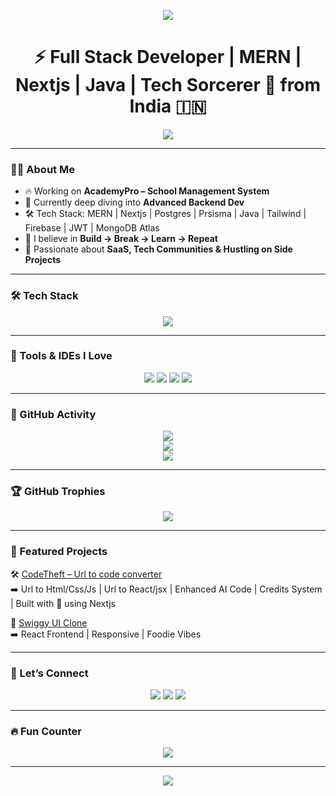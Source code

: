 <!-- Profile Banner -->
<p align="center">
  <img src="https://capsule-render.vercel.app/api?type=waving&color=0:00F7FF,100:8E2DE2&height=200&section=header&text=Hey%20I'm%20Alkaif%20Khan%20👋&fontSize=40&fontAlignY=35&fontColor=FFFFFF" />
</p>

<h1 align="center">⚡ Full Stack Developer | MERN | Nextjs | Java | Tech Sorcerer 🔮 from India 🇮🇳</h1>

<p align="center">
  <img src="https://readme-typing-svg.herokuapp.com?font=Fira+Code&size=25&duration=4000&pause=1000&color=00FFF7&vCenter=true&width=600&center=true&lines=Building+Cool+Things+💡;Writing+Clean+Code+👨‍💻;Java+%7C+React+%7C+Node+%7C+MongoDB;Lifelong+Learner+🌱;SaaS+and+Startup+Geek+🚀" />
</p>

---

### 👨‍💻 About Me

- 🔥 Working on **AcademyPro – School Management System**
- 🌱 Currently deep diving into **Advanced Backend Dev**
- 🛠️ Tech Stack: MERN | Nextjs | Postgres | Prsisma | Java | Tailwind | Firebase | JWT | MongoDB Atlas
- 🧠 I believe in **Build → Break → Learn → Repeat**
- 🚀 Passionate about **SaaS, Tech Communities & Hustling on Side Projects**

---

### 🛠️ Tech Stack

<p align="center">
  <img src="https://skillicons.dev/icons?i=react,nodejs,express,mongodb,java,tailwind,js,html,css,firebase,git,github,vscode" />
</p>

---

### 🧠 Tools & IDEs I Love

<p align="center">
  <img src="https://img.shields.io/badge/VS%20Code-007ACC?style=for-the-badge&logo=visual-studio-code&logoColor=white"/>
  <img src="https://img.shields.io/badge/Postman-FF6C37?style=for-the-badge&logo=postman&logoColor=white"/>
  <img src="https://img.shields.io/badge/Notion-000000?style=for-the-badge&logo=notion&logoColor=white"/>
  <img src="https://img.shields.io/badge/Figma-F24E1E?style=for-the-badge&logo=figma&logoColor=white"/>
</p>

---

### 🧩 GitHub Activity

<p align="center">
  <img src="https://github-readme-stats.vercel.app/api?username=ghosttrozan&show_icons=true&theme=tokyonight&hide_border=true" />
  <br/>
  <img src="https://github-readme-streak-stats.herokuapp.com?user=ghosttrozan&theme=tokyonight&hide_border=true"/>
  <br/>
  <img src="https://github-readme-stats.vercel.app/api/top-langs/?username=ghosttrozan&layout=compact&theme=tokyonight&hide_border=true"/>
</p>

---

### 🏆 GitHub Trophies

<p align="center">
  <img src="https://github-profile-trophy.vercel.app/?username=ghosttrozan&theme=monokai&margin-w=10&no-frame=true" />
</p>

---

### 🚀 Featured Projects

🛠 [CodeTheft – Url to code converter](https://codetheft.vercel.app)  
➡️ Url to Html/Css/Js | Url to React/jsx | Enhanced AI Code | Credits System | Built with 💖 using Nextjs

🍔 [Swiggy UI Clone](https://alkaifkhawarizmi.netlify.app)  
➡️ React Frontend | Responsive | Foodie Vibes

---

### 🔗 Let’s Connect

<p align="center">
  <a href="https://www.linkedin.com/in/ghosttrozan" target="_blank"><img src="https://img.shields.io/badge/LinkedIn-0A66C2?style=for-the-badge&logo=linkedin&logoColor=white"/></a>
  <a href="mailto:alkaifkhawarizmi@gmail.com"><img src="https://img.shields.io/badge/Gmail-D14836?style=for-the-badge&logo=gmail&logoColor=white"/></a>
  <a href="https://alkaifkhawarizmi.netlify.app" target="_blank"><img src="https://img.shields.io/badge/Portfolio-111?style=for-the-badge&logo=firefox&logoColor=white" /></a>
</p>

---

### 🔥 Fun Counter

<p align="center">
  <img src="https://komarev.com/ghpvc/?username=ghosttrozan&label=🔥+Profile+Views&color=blueviolet&style=flat" />
</p>

---

<p align="center">
  <img src="https://capsule-render.vercel.app/api?type=waving&color=0:8E2DE2,100:4A00E0&height=100&section=footer"/>
</p>
